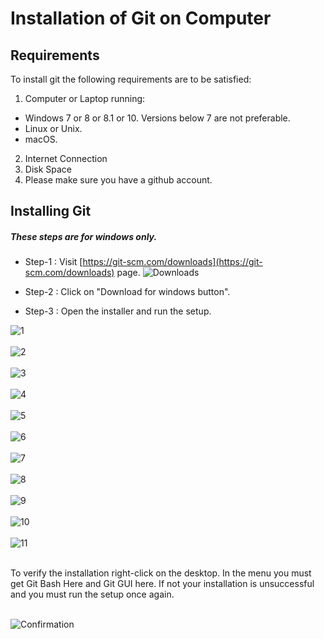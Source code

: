 # Installation of Git on Computer

## Requirements <br>

To install git the following requirements are to be satisfied:
1. Computer or Laptop running:
  * Windows 7 or 8 or 8.1 or 10. Versions below 7 are not preferable.
  * Linux or Unix.
  * macOS. <br>
2. Internet Connection
3. Disk Space
4. Please make sure you have a github account.

## Installing Git <br>
##### These steps are for windows only.
* Step-1 : Visit [https://git-scm.com/downloads](https://git-scm.com/downloads) page.
![Downloads](https://github.com/nageswar517/git/blob/master/download.jpg?raw=true) <br>

* Step-2 : Click on "Download for windows button".
* Step-3 : Open the installer and run the setup. <br>

![1](https://github.com/nageswar517/git/blob/master/1.jpg?raw=true) <br><br> 
![2](https://github.com/nageswar517/git/blob/master/2.jpg?raw=true)<br><br>
![3](https://github.com/nageswar517/git/blob/master/3.jpg?raw=true) <br><br> 
![4](https://github.com/nageswar517/git/blob/master/4.jpg?raw=true) <br><br> 
![5](https://github.com/nageswar517/git/blob/master/5.jpg?raw=true) <br><br> 
![6](https://github.com/nageswar517/git/blob/master/6.jpg?raw=true) <br><br> 
![7](https://github.com/nageswar517/git/blob/master/7.jpg?raw=true) <br><br> 
![8](https://github.com/nageswar517/git/blob/master/8.jpg?raw=true) <br><br> 
![9](https://github.com/nageswar517/git/blob/master/9.jpg?raw=true) <br><br> 
![10](https://github.com/nageswar517/git/blob/master/10.jpg?raw=true) <br><br>
![11](https://github.com/nageswar517/git/blob/master/11.jpg?raw=true) <br><br>

To verify the installation right-click on the desktop. In the menu you must get Git Bash Here and Git GUI here. If not your installation is unsuccessful and you must run the setup once again.<br> <br>

![Confirmation](https://github.com/nageswar517/git/blob/master/done.jpg?raw=true)

